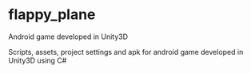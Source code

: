 # flappy_plane
Android game developed in Unity3D

Scripts, assets, project settings and apk for android game developed in Unity3D using C#
